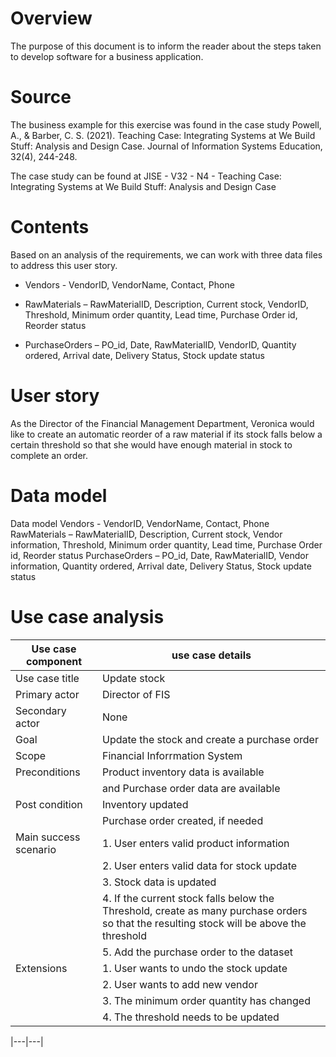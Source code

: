 # Overview
The purpose of this document is to inform the reader about the steps taken to develop software for a business application.  
# Source
The business example for this exercise was found in the case study 
Powell, A., & Barber, C. S. (2021). Teaching Case: Integrating Systems at We Build Stuff: Analysis and Design Case. Journal of Information Systems Education, 32(4), 244-248. 

The case study can be found at JISE - V32 - N4 - Teaching Case: Integrating Systems at We Build Stuff: Analysis and Design Case

# Contents
Based on an analysis of the requirements, we can work with three data files to address this user story.

 - Vendors - VendorID,  VendorName, Contact, Phone

 - RawMaterials – RawMaterialID, Description, Current stock, VendorID, Threshold, Minimum order quantity, Lead time, Purchase Order id, Reorder status

 - PurchaseOrders – PO_id, Date, RawMaterialID, VendorID, Quantity ordered, Arrival date, Delivery Status, Stock update status

# User story

As the Director of the Financial Management Department, Veronica would like to create an automatic reorder of a raw material if its stock falls below a certain threshold so that she would have enough material in stock to complete an order. 

# Data model
Data model
Vendors - VendorID,  VendorName, Contact, Phone
RawMaterials – RawMaterialID, Description, Current stock, Vendor information, Threshold, Minimum order quantity, Lead time, Purchase Order id, Reorder status
PurchaseOrders – PO_id, Date, RawMaterialID, Vendor information, Quantity ordered, Arrival date, Delivery Status, Stock update status


# Use case analysis

| Use case component| use case details|
|-------------|-----------------|
|Use case title| Update stock|
|Primary actor| Director of FIS|
|Secondary actor | None|
|Goal|Update the stock and create a purchase order|
|Scope|Financial Inforrmation System|
|Preconditions|Product inventory data is available|
||and Purchase order data are available|
|Post condition|Inventory updated|
||Purchase order created, if needed|
|Main success scenario|1. User enters valid product information|
||2. User enters valid data for stock update|
||3. Stock data is updated|
||4. If the current stock falls below the Threshold, create as many purchase orders so that the resulting stock will be above the threshold|
||5. Add the purchase order to the dataset|
|Extensions|1. User wants to undo the stock update|
||2. User wants to add new vendor|
||3. The minimum order quantity has changed|
||4. The threshold needs to be updated|




|---|---|

